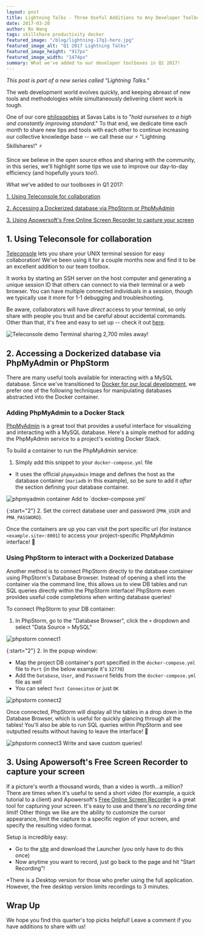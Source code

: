 ```yaml
---
layout: post
title: Lightning Talks - Three Useful Additions to Any Developer Toolbox in Q1 2017
date: 2017-03-20
author: Ro Wang
tags: skillshare productivity docker
featured_image: "/blog/lightning-17q1-hero.jpg"
featured_image_alt: "Q1 2017 Lightning Talks"
featured_image_height: "917px"
featured_image_width: "1474px"
summary: What we've added to our developer toolboxes in Q1 2017!
---
```


_This post is part of a new series called "Lightning Talks."_

The web development world evolves quickly, and keeping abreast of new tools and methodologies while simultaneously delivering client work is tough.

One of our core [philosophies](/company/mission-and-values/#excel) at Savas Labs is to "_hold ourselves to a high and constantly improving standard_." To that end, we dedicate time each month to share new tips and tools with each other to continue increasing our collective knowledge base -- we call these our :zap: "Lightning Skillshares!" :zap:

Since we believe in the open source ethos and sharing with the community, in this series, we'll highlight some tips we use to improve our day-to-day efficiency (and hopefully yours too!).

What we've added to our toolboxes in Q1 2017:

  [1. Using Teleconsole for collaboration](#using-teleconsole-for-collaboration)

  [2. Accessing a Dockerized database via PhpStorm or PhpMyAdmin](#accessing-a-dockerized-database-via-phpmyadmin-or-phpstorm)

  [3. Using Apowersoft's Free Online Screen Recorder to capture your screen](#using-apowersofts-free-screen-recorder-to-capture-your-screen)

## 1. Using Teleconsole for collaboration

[Teleconsole](https://www.teleconsole.com/) lets you share your UNIX terminal session for easy collaboration! We've been using it for a couple months now and find it to be an excellent addition to our team toolbox.

It works by starting an SSH server on the host computer and generating a unique session ID that others can connect to via their terminal or a web browser. You can have multiple connected individuals in a session, though we typically use it more for 1-1 debugging and troubleshooting.

Be aware, collaborators will have _direct_ access to your terminal, so only share with people you trust and be careful about accidental commands. Other than that, it's free and easy to set up -- check it out [here](https://www.teleconsole.com/).

<img src="/assets/img/blog/lightning-17q1-teleconsole-demo.gif" class="blog-image-xl" alt="Teleconsole demo">
<span class="caption">Terminal sharing 2,700 miles away!</span>

## 2. Accessing a Dockerized database via PhpMyAdmin or PhpStorm

There are many useful tools available for interacting with a MySQL database. Since we've transitioned to [Docker for our local development](/blog/tag/docker/), we prefer one of the following techniques for manipulating databases abstracted into the Docker container.

### Adding PhpMyAdmin to a Docker Stack

[PhpMyAdmin](https://www.phpmyadmin.net/) is a great tool that provides a useful interface for visualizing and interacting with a MySQL database. Here's a simple method for adding the PhpMyAdmin service to a project's existing Docker Stack.

To build a container to run the PhpMyAdmin service:

1. Simply add this snippet to your `docker-compose.yml` file
  - It uses the official `phpmyadmin` image and defines the host as the database container (`mariadb` in this example), so be sure to add it _after_ the section defining your database container.

<img src="/assets/img/blog/lightning-17q1-phpmyadmin.png" class="blog-image-large" alt="phpmyadmin container">
<span class="caption">Add to `docker-compose.yml`</span>

{:start="2"}
2. Set the correct database user and password (`PMA_USER` and `PMA_PASSWORD`).

Once the containers are up you can visit the port specific url (for instance `<example.site>:8001`) to access your project-specific PhpMyAdmin interface! :tada:

### Using PhpStorm to interact with a Dockerized Database
Another method is to connect PhpStorm directly to the database container using PhpStorm's Database Browser. Instead of opening a shell into the container via the command line, this allows us to view DB tables and run SQL queries directly within the PhpStorm interface! PhpStorm even provides useful code completions when writing database queries!

To connect PhpStorm to your DB container:

1. In PhpStorm, go to the "Database Browser", click the `+` dropdown and select "Data Source > MySQL"

<img src="/assets/img/blog/lightning-17q1-pstorm1.png" class="blog-image-large" alt="phpstorm connect1">

{:start="2"}
2. In the popup window:
  - Map the project DB container's port specified in the `docker-compose.yml` file to `Port` (in the below example it's `32770`)
  - Add the `Database`, `User`, and `Password` fields from the `docker-compose.yml` file as well
  - You can select `Test Conneciton` or just `OK`

<img src="/assets/img/blog/lightning-17q1-pstorm2.png" class="blog-image-xl" alt="phpstorm connect2">

Once connected, PhpStorm will display all the tables in a drop down in the Database Browser, which is useful for quickly glancing through all the tables! You'll also be able to run SQL queries within PhpStorm and see outputted results without having to leave the interface! :star2:

<img src="/assets/img/blog/lightning-17q1-pstorm3.png" class="blog-image-xl" alt="phpstorm connect3">
<span class="caption">Write and save custom queries!</span>

## 3. Using Apowersoft's Free Screen Recorder to capture your screen

If a picture's worth a thousand words, than a video is worth...a million? There are times when it's useful to send a short video (for example, a quick tutorial to a client) and Apowersoft's [Free Online Screen Recorder](https://www.apowersoft.com/free-online-screen-recorder) is a great tool for capturing your screen. It's easy to use and there's _no recording time limit_!  Other things we like are the ability to customize the cursor appearance, limit the capture to a specific region of your screen, and specify the resulting video format.

Setup is incredibly easy:

- Go to the [site](https://www.apowersoft.com/free-online-screen-recorder) and download the Launcher (you only have to do this once)
- Now anytime you want to record, just go back to the page and hit "Start Recording"!

\*There is a Desktop version for those who prefer using the full application. However, the free desktop version limits recordings to 3 minutes.

## Wrap Up
We hope you find this quarter's top picks helpful! Leave a comment if you have additions to share with us!
